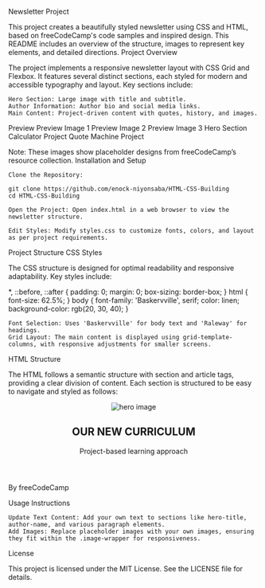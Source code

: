 Newsletter Project

This project creates a beautifully styled newsletter using CSS and HTML, based on freeCodeCamp's code samples and inspired design. This README includes an overview of the structure, images to represent key elements, and detailed directions.
Project Overview

The project implements a responsive newsletter layout with CSS Grid and Flexbox. It features several distinct sections, each styled for modern and accessible typography and layout. Key sections include:

    Hero Section: Large image with title and subtitle.
    Author Information: Author bio and social media links.
    Main Content: Project-driven content with quotes, history, and images.

Preview
Preview Image 1	Preview Image 2	Preview Image 3
Hero Section	Calculator Project	Quote Machine Project

Note: These images show placeholder designs from freeCodeCamp’s resource collection.
Installation and Setup

    Clone the Repository:

    git clone https://github.com/enock-niyonsaba/HTML-CSS-Building
    cd HTML-CSS-Building

    Open the Project: Open index.html in a web browser to view the newsletter structure.

    Edit Styles: Modify styles.css to customize fonts, colors, and layout as per project requirements.

Project Structure
CSS Styles

The CSS structure is designed for optimal readability and responsive adaptability. Key styles include:

*,
::before,
::after {
  padding: 0;
  margin: 0;
  box-sizing: border-box;
}
html {
  font-size: 62.5%;
}
body {
  font-family: 'Baskervville', serif;
  color: linen;
  background-color: rgb(20, 30, 40);
}

    Font Selection: Uses 'Baskervville' for body text and 'Raleway' for headings.
    Grid Layout: The main content is displayed using grid-template-columns, with responsive adjustments for smaller screens.

HTML Structure

The HTML follows a semantic structure with section and article tags, providing a clear division of content. Each section is structured to be easy to navigate and styled as follows:

<main>
  <section class="heading">
    <header class="hero">
      <img src="https://cdn.freecodecamp.org/platform/universal/fcc_meta_1920X1080-indigo.png" alt="hero image" class="hero-img" />
      <h1 class="hero-title">OUR NEW CURRICULUM</h1>
      <p class="hero-subtitle">Project-based learning approach</p>
    </header>
    <div class="author">
      <p>By freeCodeCamp</p>
    </div>
  </section>
</main>

Usage Instructions

    Update Text Content: Add your own text to sections like hero-title, author-name, and various paragraph elements.
    Add Images: Replace placeholder images with your own images, ensuring they fit within the .image-wrapper for responsiveness.

License

This project is licensed under the MIT License. See the LICENSE file for details.